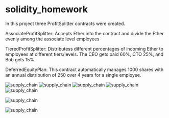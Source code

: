 # solidity_homework

In this project three ProfitSplitter contracts were created.


AssociateProfitSplitter:  Accepts Ether into the contract and divide the Ether evenly among the associate level employees


TieredProfitSplitter: Distributess different percentages of incoming Ether to employees at different tiers/levels.  The CEO gets paid 60%, CTO 25%, and Bob gets 15%.


DeferredEquityPlan: This contract automatically manages 1000 shares with an annual distribution of 250 over 4 years for a single employee.

![supply_chain](/images/d.png)
![supply_chain](/images/f.png)
![supply_chain](/images/a.png)
![supply_chain](/images/b.png)
![supply_chain](/images/c.png)

![supply_chain](/images/e.png)

![supply_chain](/images/dist.png)

